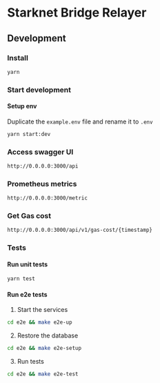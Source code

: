 # Starknet Bridge Relayer

## Development

### Install
```sh
yarn
```

### Start development
#### Setup env
Duplicate the `example.env` file and rename it to `.env`

```sh
yarn start:dev
```

### Access swagger UI
```sh
http://0.0.0.0:3000/api
```

### Prometheus metrics
```sh
http://0.0.0.0:3000/metric
```

### Get Gas cost
```sh
http://0.0.0.0:3000/api/v1/gas-cost/{timestamp}
```

### Tests
#### Run unit tests
```sh
yarn test
```

#### Run e2e tests
1. Start the services
```sh
cd e2e && make e2e-up
```
2. Restore the database
```sh
cd e2e && make e2e-setup
```
3. Run tests
```sh
cd e2e && make e2e-test
```
